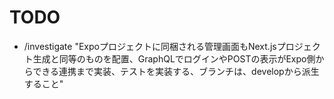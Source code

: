 # TODO

- /investigate "Expoプロジェクトに同梱される管理画面もNext.jsプロジェクト生成と同等のものを配置、GraphQLでログインやPOSTの表示がExpo側からできる連携まで実装、テストを実装する、ブランチは、developから派生すること"
